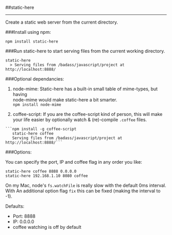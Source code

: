 ##static-here
___________
Create a static web server from the current directory.  

###Install using npm:

    npm install static-here
  
###Run static-here to start serving files from the current working directory.  

    static-here
      > Serving files from /badass/javascript/project at http://localhost:8888/

###Optional dependancies:
  
  1. node-mime: Static-here has a built-in small table of mime-types, but having  
      node-mime would make static-here a bit smarter.  
      `npm install node-mime`
  
  2. coffee-script: If you are the coffee-script kind of person, this will make  
      your life easier by optionally watch & (re)-compile `.coffee` files.  
  
    ```npm install -g coffee-script
       static-here coffee
       Serving files from /badass/javascript/project at http://localhost:8888/```
    
###Options:

  You can specify the port, IP and coffee flag in any order you like:
  
    static-here coffee 8888 0.0.0.0
    static-here 192.168.1.10 8080 coffee
  
  On my Mac, node's `fs.watchFile` is really slow with the default 0ms interval.  
  With An additional option flag `fix` this can be fixed (making the interval to -1).  
  
  Defaults:  
  * Port: 8888
  * IP: 0.0.0.0
  * coffee watching is off by default
  
  
